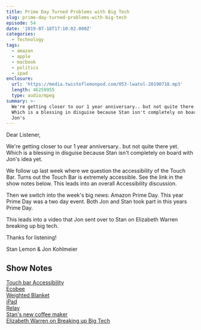 ```yaml
---
title: Prime Day Turned Problems with Big Tech
slug: prime-day-turned-problems-with-big-tech
episode: 54
date: '2019-07-18T17:10:02.000Z'
categories:
  - Technology
tags:
  - amazon
  - apple
  - macbook
  - politics
  - ipad
enclosure:
  url: 'https://media.twistoflemonpod.com/053-lwatol-20190718.mp3'
  length: 46259955
  type: audio/mpeg
summary: >-
  We're getting closer to our 1 year anniversary.. but not quite there yet.
  Which is a blessing in disguise because Stan isn't completely on board with
  Jon's
---
```


Dear Listener,

We're getting closer to our 1 year anniversary.. but not quite there yet. Which is a blessing in disguise because Stan isn't completely on board with Jon's idea yet.

We follow up last week where we question the accessibility of the Touch Bar. Turns out the Touch Bar is extremely accessible. See the link in the show notes below. This leads into an overall Accessibility discussion.

Then we switch into the week's big news: Amazon Prime Day. This year Prime Day was a two day event. Both Jon and Stan took part in this years Prime Day.

This leads into a video that Jon sent over to Stan on Elizabeth Warren breaking up big tech.

Thanks for listening!

Stan Lemon & Jon Kohlmeier

## Show Notes

[Touch bar Accessibility  
](https://support.apple.com/en-us/HT207258)[Ecobee](https://amzn.to/2SnwgxW)  
[Weighted Blanket  
](https://www.amazon.com/gp/product/B07K4432BH/ref=ppx_yo_dt_b_asin_title_o02_s00?ie=UTF8&psc=1)[iPad](https://amzn.to/2Y9Pmgq)  
[Relay](https://amzn.to/2YgpEqi)  
[Stan's new coffee maker](https://amzn.to/2JP6IWv)  
[Elizabeth Warren on Breaking up Big Tech](https://www.cnn.com/videos/politics/2019/04/23/elizabeth-warren-amazon-google-big-tech-break-up-town-hall-vpx.cnn?fbclid=IwAR1gmDcfcUilj9Rcxe2qrD8_01MElB57DfrBpkHkOOr_ZGByFJ9LQt7SrgU)
